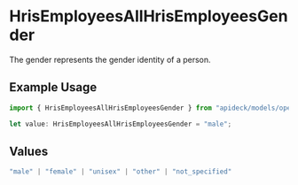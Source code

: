# HrisEmployeesAllHrisEmployeesGender

The gender represents the gender identity of a person.

## Example Usage

```typescript
import { HrisEmployeesAllHrisEmployeesGender } from "apideck/models/operations";

let value: HrisEmployeesAllHrisEmployeesGender = "male";
```

## Values

```typescript
"male" | "female" | "unisex" | "other" | "not_specified"
```